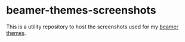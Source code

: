 # beamer-themes-screenshots

This is a utility repository to host the screenshots used for my [beamer
themes](https://github.com/Irubataru/beamer-themes).
